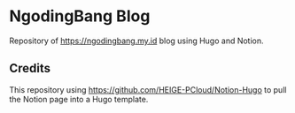 # NgodingBang Blog

Repository of https://ngodingbang.my.id blog using Hugo and Notion.

## Credits

This repository using https://github.com/HEIGE-PCloud/Notion-Hugo to pull the Notion page into a Hugo template.